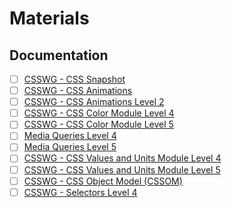 # Materials

## Documentation

- [ ] [CSSWG - CSS Snapshot](https://drafts.csswg.org/css)
- [ ] [CSSWG - CSS Animations](https://drafts.csswg.org/css-animations)
- [ ] [CSSWG - CSS Animations Level 2](https://drafts.csswg.org/css-animations-2)
- [ ] [CSSWG - CSS Color Module Level 4](https://drafts.csswg.org/css-color-4/)
- [ ] [CSSWG - CSS Color Module Level 5](https://drafts.csswg.org/css-color-5/)
- [ ] [Media Queries Level 4](https://drafts.csswg.org/mediaqueries-4/)
- [ ] [Media Queries Level 5](https://drafts.csswg.org/mediaqueries-5/)
- [ ] [CSSWG - CSS Values and Units Module Level 4](https://drafts.csswg.org/css-values-4/)
- [ ] [CSSWG - CSS Values and Units Module Level 5](https://drafts.csswg.org/css-values-5/)
- [ ] [CSSWG - CSS Object Model (CSSOM)](https://drafts.csswg.org/cssom-1/)
- [ ] [CSSWG - Selectors Level 4](https://drafts.csswg.org/selectors-4/)
